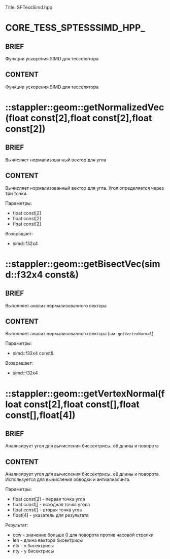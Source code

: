 Title: SPTessSimd.hpp


# CORE_TESS_SPTESSSIMD_HPP_

## BRIEF

Функции ускорения SIMD для тесселятора

## CONTENT

Функции ускорения SIMD для тесселятора


# ::stappler::geom::getNormalizedVec(float const[2],float const[2],float const[2])

## BRIEF

Вычисляет нормализованный вектор для угла

## CONTENT

Вычисляет нормализованный вектор для угла. Угол определяется через три точки.

Параметры:
* float const[2]
* float const[2]
* float const[2]

Возвращает:
* simd::f32x4

# ::stappler::geom::getBisectVec(simd::f32x4 const&)

## BRIEF

Выполняет анализ нормализованного вектора

## CONTENT

Выполняет анализ нормализованного вектора (см. `getVertexNormal`)

Параметры:
* simd::f32x4 const&

Возвращает:
* simd::f32x4

# ::stappler::geom::getVertexNormal(float const[2],float const[],float const[],float[4])

## BRIEF

Анализирует угол для вычисления биссектрисы. её длины и поворота

## CONTENT

Анализирует угол для вычисления биссектрисы. её длины и поворота. Используется для вычисления обводки и антиалиасинга.

Параметры:
* float const[2] - первая точка угла
* float const[] - исходная точка угола
* float const[] - вторая точка угла
* float[4] - указатель для результата

Результат:
* ccw - значение больше 0 для поворота против часовой стрелки
* len - длина вектора бисектрисы
* ntx - x бисектрисы
* nty - y бисектрисы
